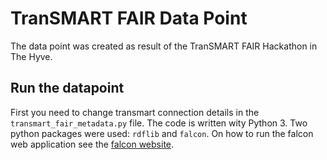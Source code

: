 # TranSMART FAIR Data Point

The data point was created as result of the TranSMART FAIR Hackathon in The Hyve.

## Run the datapoint

First you need to change transmart connection details in the `transmart_fair_metadata.py` file.
The code is written wity Python 3. Two python packages were used: `rdflib` and `falcon`.
On how to run the falcon web application see the [falcon website](https://falconframework.org/).